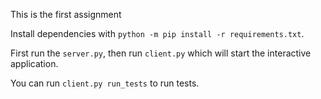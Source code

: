 This is the first assignment

Install dependencies with `python -m pip install -r requirements.txt`.

First run the `server.py`, then run `client.py` which will start the interactive application.

You can run `client.py run_tests` to run tests.
